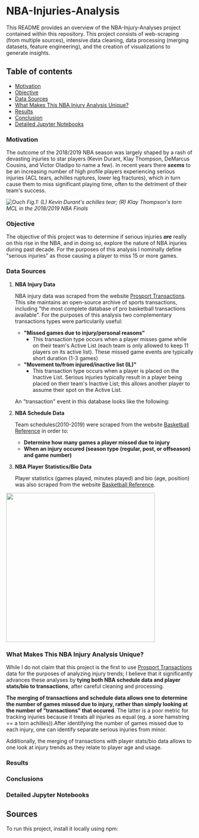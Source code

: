 # NBA-Injuries-Analysis
This README provides an overview of the NBA-Injury-Analyses project contained within this repository. This project consists of web-scraping (from multiple sources), intensive data cleaning, data processing (merging datasets, feature engineering), and the creation of visualizations to generate insights. 

## Table of contents
* [Motivation](#motivation)
* [Objective](#objective)
* [Data Sources](#data-sources)
* [What Makes This NBA Injury Analysis Unique?](#what-makes-this-nba-injury-analysis-unique?)
* [Results](#results)
* [Conclusion](#conclusion)
* [Detailed Jupyter Notebooks](#detailed_jupyter_notebooks)
### Motivation	
The outcome of the 2018/2019 NBA season was largely shaped by a rash of devasting injuries to star players (Kevin Durant, Klay Thompson, DeMarcus Cousins, and Victor Oladipo to name a few). In recent years there **_seems_** to be an increasing number of high profile players experiencing serious injuries (ACL tears, achilles ruptures, lower leg fractures), which in turn cause them to miss significant playing time, often to the detriment of their team's success.

![Ouch](https://github.com/elap733/NBA-Injuries-Analysis/blob/master/references/02_images/injury.png)
*Fig.1: (L) Kevin Durant's achilles tear; (R) Klay Thompson's torn MCL in the 2018/2019 NBA Finals*

### Objective
The objective of this project was to determine if serious injuries **_are_** really on this rise in the NBA, and in doing so, explore the nature of NBA injuries during past decade. For the purposes of this analysis I nominally define "serious injuries" as those causing a player to miss 15 or more games.

### Data Sources
1. **NBA Injury Data**

   NBA injury data was scraped from the website [Prosport Transactions](http://prosportstransactions.com/). This site maintains an open-source archive of sports transactions, including "the most complete database of pro basketball transactions available". For the purposes of this analysis two complementary transactions types were particularily useful: 
   * **"Missed games due to injury/personal reasons"**
      * This transaction type occurs when a player misses game while on their team's Active List (each team is only allowed to keep 11 players on its active list). These missed game events are typically short duration (1-3 games) 
   * **"Movement to/from injured/inactive list (IL)"**
      * This transaction type occurs when a player is placed on the Inactive List. Serious injuries typically result in a player being placed on their team's Inactive List; this allows another player to assume their spot on the Active List.
   
   An "transaction" event in this database looks like the following:
  
  
2. **NBA Schedule Data**

   Team schedules(2010-2019) were scraped from the website [Basketball Reference](http://basketballreference.com/) in order to:
   * **Determine how many games a player missed due to injury**
   * **When an injury occured (season type (regular, post, or offseason) and game number)**
   
3. **NBA Player Statistics/Bio Data**

   Player statistics (games played, minutes played) and bio (age, position) was also scraped from the website [Basketball Reference](http://basketballreference.com/).

<img src="https://github.com/elap733/NBA-Injuries-Analysis/blob/master/results/01_plots/serious_injury_body_map_2018.png"  width="400" height="400">

### What Makes This NBA Injury Analysis Unique?

While I do not claim that this project is the first to use [Prosport Transactions](http://prosportstransactions.com/) data for the purposes of analyzing injury trends; I believe that it significantly advances these analyses by **tying both NBA schedule data and player stats/bio to transactions**, after careful cleaning and processing. 

**The merging of transactions and schedule data allows one to determine the number of games missed due to injury, rather than simply looking at the number of "transactions" that occured**. The latter is a poor metric for tracking injuries because it treats all injuries as equal (eg. a sore hamstring == a torn achilles)).After identifying the number of games missed due to each injury, one can identify separate serious injuries from minor.

Additionally, the merging of transactions with player stats/bio data allows to one look at injury trends as they relate to player age and usage.

### Results 

### Conclusions 

### Detailed Jupyter Notebooks




## Sources
To run this project, install it locally using npm:
